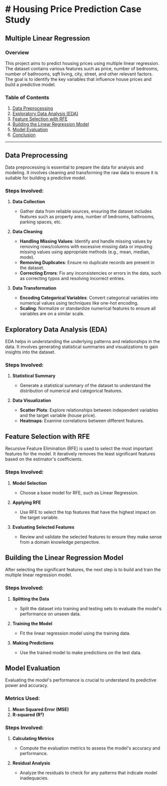 # # Housing Price Prediction Case Study

## Multiple Linear Regression

### Overview

This project aims to predict housing prices using multiple linear regression. The dataset contains various features such as price, number of bedrooms, number of bathrooms, sqft living, city, street, and other relevant factors. The goal is to identify the key variables that influence house prices and build a predictive model.

### Table of Contents

1. [Data Preprocessing](#data-preprocessing)
2. [Exploratory Data Analysis (EDA)](#exploratory-data-analysis-eda)
3. [Feature Selection with RFE](#feature-selection-with-rfe)
4. [Building the Linear Regression Model](#building-the-linear-regression-model)
5. [Model Evaluation](#model-evaluation)
6. [Conclusion](#conclusion)

---

## Data Preprocessing

Data preprocessing is essential to prepare the data for analysis and modeling. It involves cleaning and transforming the raw data to ensure it is suitable for building a predictive model.

### Steps Involved:

1. **Data Collection**
   - Gather data from reliable sources, ensuring the dataset includes features such as property area, number of bedrooms, bathrooms, parking spaces, etc.

2. **Data Cleaning**
   - **Handling Missing Values**: Identify and handle missing values by removing rows/columns with excessive missing data or imputing missing values using appropriate methods (e.g., mean, median, mode).
   - **Removing Duplicates**: Ensure no duplicate records are present in the dataset.
   - **Correcting Errors**: Fix any inconsistencies or errors in the data, such as correcting typos and resolving incorrect entries.

3. **Data Transformation**
   - **Encoding Categorical Variables**: Convert categorical variables into numerical values using techniques like one-hot encoding.
   - **Scaling**: Normalize or standardize numerical features to ensure all variables are on a similar scale.

## Exploratory Data Analysis (EDA)

EDA helps in understanding the underlying patterns and relationships in the data. It involves generating statistical summaries and visualizations to gain insights into the dataset.

### Steps Involved:

1. **Statistical Summary**
   - Generate a statistical summary of the dataset to understand the distribution of numerical and categorical features.

2. **Data Visualization**
   - **Scatter Plots**: Explore relationships between independent variables and the target variable (house price).
   - **Heatmaps**: Examine correlations between different features.

## Feature Selection with RFE

Recursive Feature Elimination (RFE) is used to select the most important features for the model. It iteratively removes the least significant features based on the estimator's coefficients.

### Steps Involved:

1. **Model Selection**
   - Choose a base model for RFE, such as Linear Regression.

2. **Applying RFE**
   - Use RFE to select the top features that have the highest impact on the target variable.

3. **Evaluating Selected Features**
   - Review and validate the selected features to ensure they make sense from a domain knowledge perspective.

## Building the Linear Regression Model

After selecting the significant features, the next step is to build and train the multiple linear regression model.

### Steps Involved:

1. **Splitting the Data**
   - Split the dataset into training and testing sets to evaluate the model's performance on unseen data.

2. **Training the Model**
   - Fit the linear regression model using the training data.

3. **Making Predictions**
   - Use the trained model to make predictions on the test data.

## Model Evaluation

Evaluating the model's performance is crucial to understand its predictive power and accuracy.

### Metrics Used:

1. **Mean Squared Error (MSE)**
2. **R-squared (R²)**

### Steps Involved:

1. **Calculating Metrics**
   - Compute the evaluation metrics to assess the model's accuracy and performance.

2. **Residual Analysis**
   - Analyze the residuals to check for any patterns that indicate model inadequacies.

